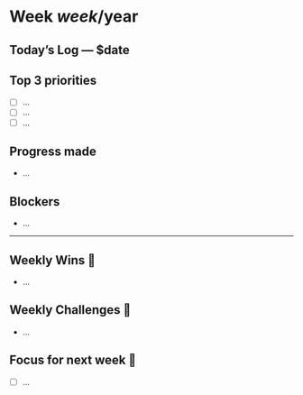 <!-- TEMPLATE: weekly -->

# Week $week / $year

## Today’s Log — $date

## Top 3 priorities

- [ ] …
- [ ] …
- [ ] …

## Progress made

- …

## Blockers

- …

---

## Weekly Wins 🎉

- …

## Weekly Challenges 🤔

- …

## Focus for next week 🔭

- [ ] …
